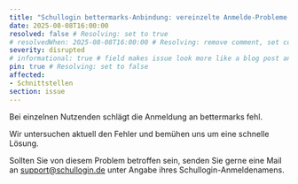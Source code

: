 ```yaml
---
title: "Schullogin bettermarks-Anbindung: vereinzelte Anmelde-Probleme (08.08.2025)"
date: 2025-08-08T16:00:00
resolved: false # Resolving: set to true
# resolvedWhen: 2025-08-08T16:00:00 # Resolving: remove comment, set correct end datetime
severity: disrupted
# informational: true # field makes issue look more like a blog post and removes any references to downtime length
pin: true # Resolving: set to false
affected:
- Schnittstellen
section: issue
---
```


Bei einzelnen Nutzenden schlägt die Anmeldung an bettermarks fehl.

Wir untersuchen aktuell den Fehler und bemühen uns um eine schnelle Lösung.
 
Sollten Sie von diesem Problem betroffen sein, senden Sie gerne eine Mail an support@schullogin.de unter Angabe ihres Schullogin-Anmeldenamens.
